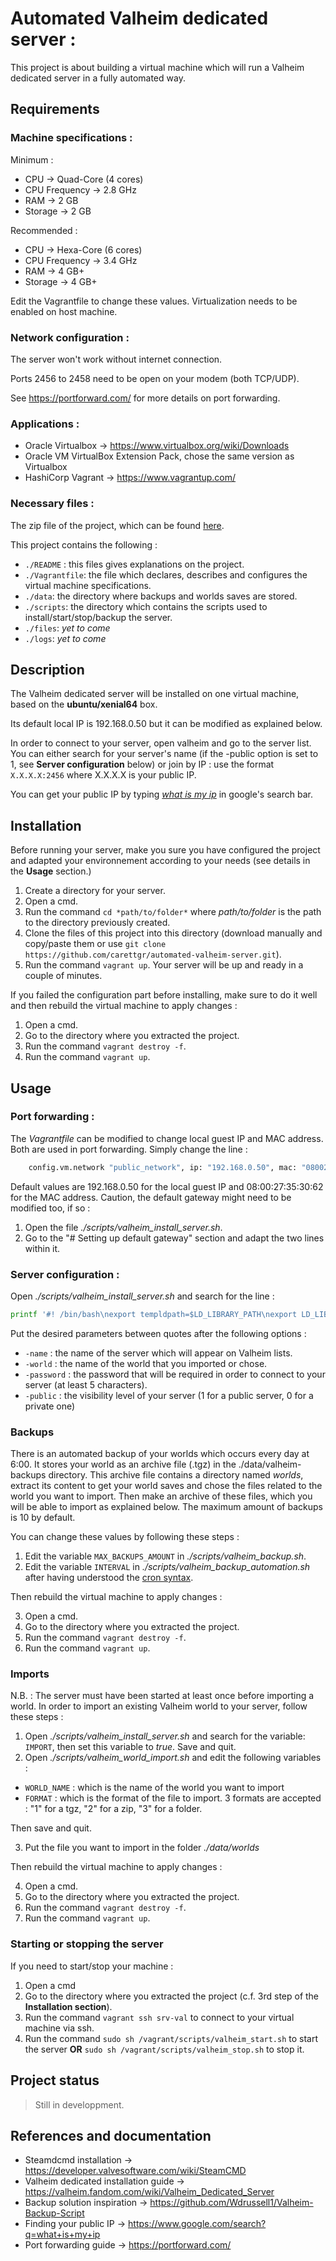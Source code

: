 # Automated Valheim dedicated server :

This project is about building a virtual machine which will run a Valheim dedicated server in a fully automated way.

## Requirements
### Machine specifications :

Minimum : 
- CPU -> Quad-Core (4 cores) 
- CPU Frequency -> 2.8 GHz 
- RAM -> 2 GB
- Storage -> 2 GB

Recommended :
- CPU -> Hexa-Core (6 cores) 
- CPU Frequency -> 3.4 GHz 
- RAM -> 4 GB+
- Storage -> 4 GB+

Edit the Vagrantfile to change these values. Virtualization needs to be enabled on host machine.

### Network configuration :

The server won't work without internet connection. 

Ports 2456 to 2458 need to be open on your modem (both TCP/UDP). 

See <https://portforward.com/> for more details on port forwarding.

### Applications :

- Oracle Virtualbox -> <https://www.virtualbox.org/wiki/Downloads>
- Oracle VM VirtualBox Extension Pack, chose the same version as Virtualbox
- HashiCorp Vagrant -> <https://www.vagrantup.com/>


### Necessary files :

The zip file of the project, which can be found [here](https://github.com/carettgr/automated-valheim-server.git).

This project contains the following :
- `./README` : this files gives explanations on the project.
- `./Vagrantfile`: the file which declares, describes and configures the virtual machine specifications.
- `./data`: the directory where backups and worlds saves are stored.
- `./scripts`: the directory which contains the scripts used to install/start/stop/backup the server.
- `./files`: *yet to come*
- `./logs`: *yet to come*

## Description

The Valheim dedicated server will be installed on one virtual machine, based on the **ubuntu/xenial64** box.

Its default local IP is 192.168.0.50 but it can be modified as explained below.

In order to connect to your server, open valheim and go to the server list. 
You can either search for your server's name (if the -public option is set to 1, see **Server configuration** below) or join by IP : use the format `X.X.X.X:2456` where X.X.X.X is your public IP.

You can get your public IP by typing *[what is my ip](https://www.google.com/search?q=what+is+my+ip)* in google's search bar.

## Installation

Before running your server, make you sure you have configured the project and adapted your environnement according to your needs (see details in the **Usage** section.)

1. Create a directory for your server.
2. Open a cmd. 
3. Run the command `cd *path/to/folder*` where *path/to/folder* is the path to the directory previously created.
4. Clone the files of this project into this directory (download manually and copy/paste them or use `git clone https://github.com/carettgr/automated-valheim-server.git`).
5. Run the command `vagrant up`. Your server will be up and ready in a couple of minutes.

If you failed the configuration part before installing, make sure to do it well and then rebuild the virtual machine to apply changes :

1. Open a cmd.
2. Go to the directory where you extracted the project.
3. Run the command `vagrant destroy -f`.
4. Run the command `vagrant up`.

## Usage
### Port forwarding :

The *Vagrantfile* can be modified to change local guest IP and MAC address. Both are used in port forwarding.
Simply change the line :
```bash
	config.vm.network "public_network", ip: "192.168.0.50", mac: "080027353062", use_dhcp_assigned_default_route: true
```
Default values are 192.168.0.50 for the local guest IP and 08:00:27:35:30:62 for the MAC address.
Caution, the default gateway might need to be modified too, if so : 
1. Open the file *./scripts/valheim_install_server.sh*.
2. Go to the "# Setting up default gateway" section and adapt the two lines within it.

### Server configuration :

Open *./scripts/valheim_install_server.sh* and search for the line :

```bash
printf '#! /bin/bash\nexport templdpath=$LD_LIBRARY_PATH\nexport LD_LIBRARY_PATH=./linux64:$LD_LIBRARY_PATH\nexport SteamAppID=892970\n/home/steam/valheim-server/valheim_server.x86_64 -name "My server" -port 2456 -world "Dedicated" -password "password" -public 1 &\nexport LD_LIBRARY_PATH=$templdpath' > /home/steam/valheim-server/valheim.sh

```
Put the desired parameters between quotes after the following options :
- `-name` : the name of the server which will appear on Valheim lists.
- `-world` : the name of the world that you imported or chose.
- `-password` : the password that will be required in order to connect to your server (at least 5 characters).
- `-public` : the visibility level of your server (1 for a public server, 0 for a private one)

### Backups

There is an automated backup of your worlds which occurs every day at 6:00. It stores your world as an archive file (.tgz) in the ./data/valheim-backups directory. 
This archive file contains a directory named *worlds*, extract its content to get your world saves and chose the files related to the world you want to import. Then make an archive of these files, which you will be able to import as explained below.
The maximum amount of backups is 10 by default.

You can change these values by following these steps :
1. Edit the variable `MAX_BACKUPS_AMOUNT` in  *./scripts/valheim_backup.sh*.
2. Edit the variable `INTERVAL` in  *./scripts/valheim_backup_automation.sh* after having understood the [cron syntax](https://crontab.guru/).

Then rebuild the virtual machine to apply changes :

3. Open a cmd.
4. Go to the directory where you extracted the project.
5. Run the command `vagrant destroy -f`.
6. Run the command `vagrant up`.

### Imports

N.B. : The server must have been started at  least once before importing a world.
In order to import an existing Valheim world to your server, follow these steps :

1. Open *./scripts/valheim_install_server.sh* and search for the variable:
`IMPORT`, then set this variable to *true*. Save and quit.
2. Open *./scripts/valheim_world_import.sh* and edit the following variables :
- `WORLD_NAME` : which is the name of the world you want to import
- `FORMAT` : which is the format of the file to import. 3 formats are accepted : "1" for a tgz, "2" for a zip, "3" for a folder. 

Then save and quit.

3. Put the file you want to import in the folder *./data/worlds*

Then rebuild the virtual machine to apply changes :

4. Open a cmd.
5. Go to the directory where you extracted the project.
6. Run the command `vagrant destroy -f`.
7. Run the command `vagrant up`.

### Starting or stopping the server

If you need to start/stop your machine :
1. Open a cmd
2. Go to the directory where you extracted the project (c.f. 3rd step of the **Installation section**).
3. Run the command `vagrant ssh srv-val` to connect to your virtual machine via ssh.
4. Run the command `sudo sh /vagrant/scripts/valheim_start.sh` to start the server **OR** `sudo sh /vagrant/scripts/valheim_stop.sh` to stop it.

## Project status
> Still in developpment.

## References and documentation

- Steamdcmd installation -> <https://developer.valvesoftware.com/wiki/SteamCMD>
- Valheim dedicated installation guide -> <https://valheim.fandom.com/wiki/Valheim_Dedicated_Server>
- Backup solution inspiration -> <https://github.com/Wdrussell1/Valheim-Backup-Script>
- Finding your public IP -> <https://www.google.com/search?q=what+is+my+ip>
- Port forwarding guide -> <https://portforward.com/>
